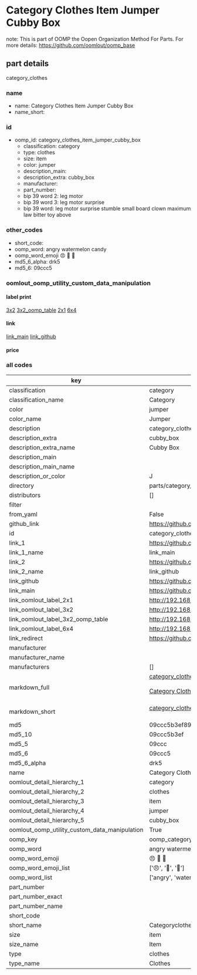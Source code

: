 # Category Clothes Item Jumper Cubby Box  

note: This is part of OOMP the Oopen Organization Method For Parts. For more details: https://github.com/oomlout/oomp_base

##  part details
  



category_clothes



### name
* name: Category Clothes Item Jumper Cubby Box
* name_short: 
### id
* oomp_id: category_clothes_item_jumper_cubby_box
  * classification: category
  * type: clothes
  * size: item
  * color: jumper
  * description_main: 
  * description_extra: cubby_box
  * manufacturer: 
  * part_number: 
  * bip 39 word 2: leg motor
  * bip 39 word 3: leg motor surprise
  * bip 39 word: leg motor surprise stumble small board clown maximum law bitter toy above

### other_codes
* short_code: 
* oomp_word: angry watermelon candy
* oomp_word_emoji :angry: :watermelon: :candy:
* md5_6_alpha: drk5
* md5_6: 09ccc5






### oomlout_oomp_utility_custom_data_manipulation
#### label print
[3x2](http://192.168.1.245:1112/?label=oomp%20drk5)
[3x2_oomp_table](http://192.168.1.108:1112/?label=oomp%20drk5)
[2x1](http://192.168.1.242:1112/?label=oomp%20drk5)
[6x4](http://192.168.1.55:1112/?label=oomp%20drk5)    

#### link

[link_main](https://github.com/oomlout/oomlout_oomp_version_1_messy/tree/main/parts/category_clothes_item_jumper_cubby_box) [link_github](https://github.com/oomlout/oomlout_oomp_version_1_messy/tree/main/parts/category_clothes_item_jumper_cubby_box)                             

#### price







### all codes 
| key | value |  
| --- | --- |  
| classification | category |  
| classification_name | Category |  
| color | jumper |  
| color_name | Jumper |  
| description | category_clothes |  
| description_extra | cubby_box |  
| description_extra_name | Cubby Box |  
| description_main |  |  
| description_main_name |  |  
| description_or_color | J  |  
| directory | parts/category_clothes_item_jumper_cubby_box |  
| distributors | [] |  
| filter |  |  
| from_yaml | False |  
| github_link | https://github.com/oomlout/oomlout_oomp_part_src/tree/main/parts/category_clothes_item_jumper_cubby_box |  
| id | category_clothes_item_jumper_cubby_box |  
| link_1 | https://github.com/oomlout/oomlout_oomp_version_1_messy/tree/main/parts/category_clothes_item_jumper_cubby_box |  
| link_1_name | link_main |  
| link_2 | https://github.com/oomlout/oomlout_oomp_version_1_messy/tree/main/parts/category_clothes_item_jumper_cubby_box |  
| link_2_name | link_github |  
| link_github | https://github.com/oomlout/oomlout_oomp_version_1_messy/tree/main/parts/category_clothes_item_jumper_cubby_box |  
| link_main | https://github.com/oomlout/oomlout_oomp_version_1_messy/tree/main/parts/category_clothes_item_jumper_cubby_box |  
| link_oomlout_label_2x1 | http://192.168.1.242:1112/?label=oomp%20drk5 |  
| link_oomlout_label_3x2 | http://192.168.1.245:1112/?label=oomp%20drk5 |  
| link_oomlout_label_3x2_oomp_table | http://192.168.1.108:1112/?label=oomp%20drk5 |  
| link_oomlout_label_6x4 | http://192.168.1.55:1112/?label=oomp%20drk5 |  
| link_redirect | https://github.com/oomlout/oomlout_oomp_version_1_messy/tree/main/parts/category_clothes_item_jumper_cubby_box |  
| manufacturer |  |  
| manufacturer_name |  |  
| manufacturers | [] |  
| markdown_full | [category_clothes_item_jumper_cubby_box](none)<br>[](none)<br>[Category Clothes Item Jumper Cubby Box](none)<br><br> |  
| markdown_short | [category_clothes_item_jumper_cubby_box](none)<br><br> |  
| md5 | 09ccc5b3ef89658062e63d7bb4e41bfa |  
| md5_10 | 09ccc5b3ef |  
| md5_5 | 09ccc |  
| md5_6 | 09ccc5 |  
| md5_6_alpha | drk5 |  
| name | Category Clothes Item Jumper Cubby Box |  
| oomlout_detail_hierarchy_1 | category |  
| oomlout_detail_hierarchy_2 | clothes |  
| oomlout_detail_hierarchy_3 | item |  
| oomlout_detail_hierarchy_4 | jumper |  
| oomlout_detail_hierarchy_5 | cubby_box |  
| oomlout_oomp_utility_custom_data_manipulation | True |  
| oomp_key | oomp_category_clothes_item_jumper_cubby_box |  
| oomp_word | angry watermelon candy |  
| oomp_word_emoji | :angry: :watermelon: :candy: |  
| oomp_word_emoji_list | [':angry:', ':watermelon:', ':candy:'] |  
| oomp_word_list | ['angry', 'watermelon', 'candy'] |  
| part_number |  |  
| part_number_exact |  |  
| part_number_name |  |  
| short_code |  |  
| short_name | Categoryclothes |  
| size | item |  
| size_name | Item |  
| type | clothes |  
| type_name | Clothes |  
